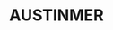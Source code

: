 ---
lastmod: '2025-04-06T06:05:20+00:00'
latitude: -34.300293
layout: suburb
longitude: 150.9299
postcode: '2515'
state: NSW
title: AUSTINMER
url: /nsw/austinmer/
---